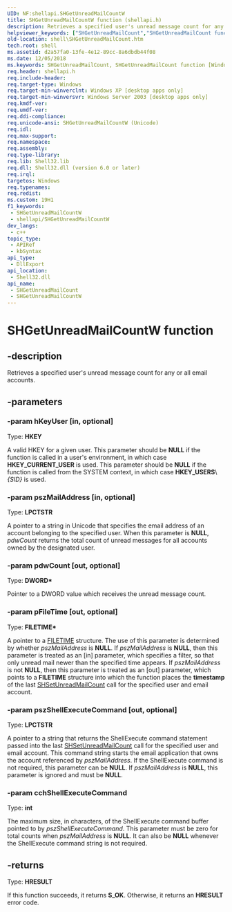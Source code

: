 ```yaml
---
UID: NF:shellapi.SHGetUnreadMailCountW
title: SHGetUnreadMailCountW function (shellapi.h)
description: Retrieves a specified user's unread message count for any or all email accounts. (Unicode)
helpviewer_keywords: ["SHGetUnreadMailCount","SHGetUnreadMailCount function [Windows Shell]","SHGetUnreadMailCountW","_shell_SHGetUnreadMailCount","shell.SHGetUnreadMailCount","shellapi/SHGetUnreadMailCount","shellapi/SHGetUnreadMailCountW"]
old-location: shell\SHGetUnreadMailCount.htm
tech.root: shell
ms.assetid: d2a57fa0-13fe-4e12-89cc-8a6dbdb44f08
ms.date: 12/05/2018
ms.keywords: SHGetUnreadMailCount, SHGetUnreadMailCount function [Windows Shell], SHGetUnreadMailCountW, _shell_SHGetUnreadMailCount, shell.SHGetUnreadMailCount, shellapi/SHGetUnreadMailCount, shellapi/SHGetUnreadMailCountW
req.header: shellapi.h
req.include-header: 
req.target-type: Windows
req.target-min-winverclnt: Windows XP [desktop apps only]
req.target-min-winversvr: Windows Server 2003 [desktop apps only]
req.kmdf-ver: 
req.umdf-ver: 
req.ddi-compliance: 
req.unicode-ansi: SHGetUnreadMailCountW (Unicode)
req.idl: 
req.max-support: 
req.namespace: 
req.assembly: 
req.type-library: 
req.lib: Shell32.lib
req.dll: Shell32.dll (version 6.0 or later)
req.irql: 
targetos: Windows
req.typenames: 
req.redist: 
ms.custom: 19H1
f1_keywords:
 - SHGetUnreadMailCountW
 - shellapi/SHGetUnreadMailCountW
dev_langs:
 - c++
topic_type:
 - APIRef
 - kbSyntax
api_type:
 - DllExport
api_location:
 - Shell32.dll
api_name:
 - SHGetUnreadMailCount
 - SHGetUnreadMailCountW
---
```


# SHGetUnreadMailCountW function


## -description

Retrieves a specified user's unread message count for any or all email accounts.

## -parameters

### -param hKeyUser [in, optional]

Type: <b>HKEY</b>

A valid HKEY for a given user. This parameter should be <b>NULL</b> if the function is called in a user's environment, in which case <b>HKEY_CURRENT_USER</b> is used. This parameter should be <b>NULL</b> if the function is called from the SYSTEM context, in which case <b>HKEY_USERS</b>&#92;<i>{SID}</i> is used.

### -param pszMailAddress [in, optional]

Type: <b>LPCTSTR</b>

A pointer to a string in Unicode that specifies the email address of an account belonging to the specified user. When this parameter is <b>NULL</b>, <i>pdwCount</i> returns the total count of unread messages for all accounts owned by the designated user.

### -param pdwCount [out, optional]

Type: <b>DWORD*</b>

Pointer to a DWORD value which receives the unread message count.

### -param pFileTime [out, optional]

Type: <b>FILETIME*</b>

A pointer to a <a href="/windows/desktop/api/minwinbase/ns-minwinbase-filetime">FILETIME</a> structure.  The use of this parameter is determined by whether <i>pszMailAddress</i> is <b>NULL</b>. If <i>pszMailAddress</i> is <b>NULL</b>, then this parameter is treated as an [in] parameter, which specifies a filter, so that only unread mail newer than the specified time appears. If <i>pszMailAddress</i> is not <b>NULL</b>, then this parameter is treated as an [out] parameter, which points to a <b>FILETIME</b> structure into which the function places the <b>timestamp</b> of the last <a href="/windows/desktop/api/shellapi/nf-shellapi-shsetunreadmailcountw">SHSetUnreadMailCount</a> call for the specified user and email account.

### -param pszShellExecuteCommand [out, optional]

Type: <b>LPCTSTR</b>

A pointer to a string that returns the ShellExecute command statement passed into the last <a href="/windows/desktop/api/shellapi/nf-shellapi-shsetunreadmailcountw">SHSetUnreadMailCount</a> call for the specified user and email account. This command string starts the email application that owns the account referenced by <i>pszMailAddress</i>. If the ShellExecute command is not required, this parameter can be <b>NULL</b>. If <i>pszMailAddress</i> is <b>NULL</b>, this parameter is ignored and must be <b>NULL</b>.

### -param cchShellExecuteCommand

Type: <b>int</b>

The maximum size, in characters, of the ShellExecute command buffer pointed to by <i>pszShellExecuteCommand</i>. This parameter must be zero for total counts when <i>pszMailAddress</i> is <b>NULL</b>. It can also be <b>NULL</b> whenever the ShellExecute command string is not required.

## -returns

Type: <b>HRESULT</b>

If this function succeeds, it returns <b>S_OK</b>. Otherwise, it returns an <b>HRESULT</b> error code.
